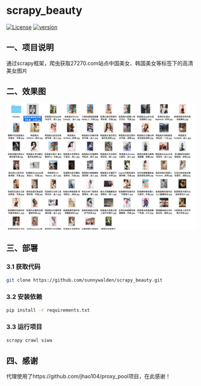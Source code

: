 # scrapy_beauty

[![License](https://img.shields.io/badge/License-Apache%202.0-blue.svg)](http://github.com/hhyo/archery/blob/master/LICENSE)
[![version](https://img.shields.io/badge/python-3.7.5-blue.svg)](https://www.python.org/downloads/release/python-375/)

## 一、项目说明

通过scrapy框架，爬虫获取27270.com站点中国美女、韩国美女等标签下的高清美女图片


## 二、效果图

![image](https://github.com/sunnywalden/crapy_beauty/raw/master/demo/beauty_demo.png)

## 三、部署

### 3.1 获取代码

```bash
git clone https://github.com/sunnywalden/scrapy_beauty.git
```
### 3.2 安装依赖

```bash
pip install -r requirements.txt
```

### 3.3 运行项目

```bash
scrapy crawl siwa
```


## 四、感谢

代理使用了https://github.com/jhao104/proxy_pool项目，在此感谢！

